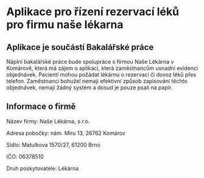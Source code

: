 # Aplikace pro řízení rezervací léků pro firmu naše lékarna

## Aplikace je součástí Bakalářské práce

Náplní bakalářské práce bude spolupráce s firmou Naše Lékárna v Komárově, která má zájem o aplikaci, která zaměstnancům
usnadní evidenci objednávek. Pacienti mohou požádat lékárnu o rezervaci či dovoz léků přes telefon. Zaměstnanci bohužel
nemají efektivní způsob zapisování těchto objednávek, nemají žádný systém a dosud je pouze psali na papír.

## Informace o firmě

Název firmy: Naše Lékárna, s.r.o.

Adresa pobočky: nám. Míru 13, 26762 Komárov

Sídlo: Matulkova 1570/27, 61200 Brno

IČO: 06378510

Druh poskytovatele: Lékárna